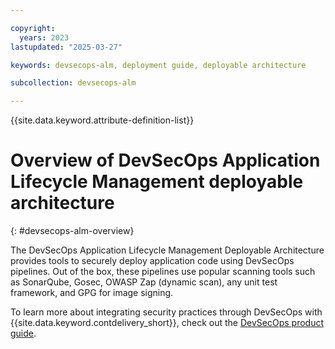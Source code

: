 ```yaml
---

copyright:
  years: 2023
lastupdated: "2025-03-27"

keywords: devsecops-alm, deployment guide, deployable architecture

subcollection: devsecops-alm

---
```


{{site.data.keyword.attribute-definition-list}}

# Overview of DevSecOps Application Lifecycle Management deployable architecture
{: #devsecops-alm-overview}

The DevSecOps Application Lifecycle Management Deployable Architecture provides tools to securely deploy application code using DevSecOps pipelines. Out of the box, these pipelines use popular scanning tools such as SonarQube, Gosec, OWASP Zap (dynamic scan), any unit test framework, and GPG for image signing. 

To learn more about integrating security practices through DevSecOps with {{site.data.keyword.contdelivery_short}}, check out the [DevSecOps product guide](/docs/devsecops). 
